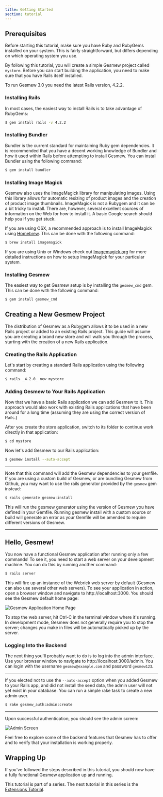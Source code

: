 ```yaml
---
title: Getting Started
section: tutorial
---
```


## Prerequisites

Before starting this tutorial, make sure you have Ruby and RubyGems installed on your system. This is fairly straightforward, but differs depending on which operating system you use.

By following this tutorial, you will create a simple Gesmew project called `mystore`. Before you can start building the application, you need to make sure that you have Rails itself installed.

To run Gesmew 3.0 you need the latest Rails version, 4.2.2.

### Installing Rails

In most cases, the easiest way to install Rails is to take advantage of RubyGems:

```bash
$ gem install rails -v 4.2.2
```

### Installing Bundler

Bundler is the current standard for maintaining Ruby gem dependencies. It is recommended that you have a decent working knowledge of Bundler and how it used within Rails before attempting to install Gesmew. You can install Bundler using the following command:

```bash
$ gem install bundler
```

### Installing Image Magick

Gesmew also uses the ImageMagick library for manipulating images. Using this library allows for automatic resizing of product images and the creation of product image thumbnails. ImageMagick is not a Rubygem and it can be a bit tricky to install. There are, however, several excellent sources of information on the Web for how to install it. A basic Google search should help you if you get stuck.

If you are using OSX, a recommended approach is to install ImageMagick using [Homebrew](http://mxcl.github.com/homebrew/). This can be done with the following command:

```bash
$ brew install imagemagick
```

If you are using Unix or Windows check out [Imagemagick.org](http://www.imagemagick.org/) for more detailed instructions on how to setup ImageMagick for your particular system.

### Installing Gesmew

The easiest way to get Gesmew setup is by installing the `gesmew_cmd` gem. This can be done with the following command:

```bash
$ gem install gesmew_cmd
```

## Creating a New Gesmew Project

The distribution of Gesmew as a Rubygem allows it to be used in a new Rails project or added to an existing Rails project. This guide will assume you are creating a brand new store and will walk you through the process, starting with the creation of a new Rails application.

### Creating the Rails Application

Let's start by creating a standard Rails application using the following command:

```bash
$ rails _4.2.0_ new mystore
```

### Adding Gesmew to Your Rails Application

Now that we have a basic Rails application we can add Gesmew to it. This approach would also work with existing Rails applications that have been around for a long time (assuming they are using the correct version of Rails.)

After you create the store application, switch to its folder to continue work directly in that application:

```bash
$ cd mystore
```

Now let's add Gesmew to our Rails application:

```bash
$ gesmew install --auto-accept
```

***
Note that this command will add the Gesmew dependencies to your gemfile. If you are using a custom build of Gesmew, or are bundling Gesmew from Github, you may want to use the rails generator provided by the `gesmew` gem instead:

```bash
$ rails generate gesmew:install
```

This will run the gesmew generator using the version of Gesmew you have defined in your Gemfile. Running gesmew install with a custom source or build will generate an error as your Gemfile will be amended to require different versions of Gesmew.
***

## Hello, Gesmew!

You now have a functional Gesmew application after running only a few commands! To see it, you need to start a web server on your development machine. You can do this by running another command:

```bash
$ rails server
```

This will fire up an instance of the Webrick web server by default (Gesmew can also use several other web servers). To see your application in action, open a browser window and navigate to http://localhost:3000. You should see the Gesmew default home page:

![Gesmew Application Home Page](/images/developer/gesmew_welcome.png)

To stop the web server, hit Ctrl-C in the terminal window where it's running. In development mode, Gesmew does not generally require you to stop the server; changes you make in files will be automatically picked up by the server.

### Logging Into the Backend

The next thing you'll probably want to do is to log into the admin interface. Use your browser window to navigate to http://localhost:3000/admin. You can login with the username `gesmew@example.com` and password `gesmew123`.

***
If you elected not to use the `--auto-accept` option when you added Gesmew to your Rails app, and did not install the seed data, the admin user will not yet exist in your database. You can run a simple rake task to create a new admin user.

```bash
$ rake gesmew_auth:admin:create
```
***

Upon successful authentication, you should see the admin screen:

![Admin Screen](/images/developer/overview.png)

Feel free to explore some of the backend features that Gesmew has to offer and to verify that your installation is working properly.

## Wrapping Up

If you've followed the steps described in this tutorial, you should now have a fully functional Gesmew application up and running.

This tutorial is part of a series. The next tutorial in this series is the [Extensions Tutorial](extensions_tutorial).
